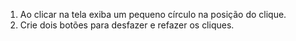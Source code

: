 1. Ao clicar na tela exiba um pequeno círculo na posição do clique.
2. Crie dois botões para desfazer e refazer os cliques.

